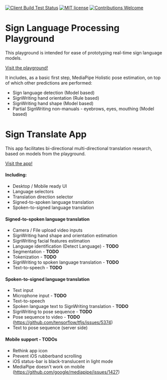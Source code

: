 [![Client Build Test Status](https://github.com/sign-language-processing/playground/actions/workflows/build_client.yml/badge.svg)](https://github.com/sign-language-processing/playground/actions/workflows/build_client.yml)
[![MIT license](https://img.shields.io/badge/License-MIT-blue.svg)](https://github.com/sign-language-processing/playground/blob/master/LICENSE)
[![Contributions Welcome](https://img.shields.io/badge/contributions-welcome-brightgreen.svg?style=flat)](https://github.com/sign-language-processing/playground/issues)
<!--![Tests Coverage](https://img.shields.io/coveralls/github/sign-language-processing/playground)-->

# Sign Language Processing Playground

This playground is intended for ease of prototyping real-time sign language models.

[Visit the playground!](https://sign-language-processing.github.io/playground/)


It includes, as a basic first step, MediaPipe Holistic pose estimation, on top of which other predictions are performed:

- Sign language detection (Model based)
- SignWriting hand orientation (Rule based)
- SignWriting hand shape (Model based)
- Partial SignWriting non-manuals - eyebrows, eyes, mouthing (Model based)


# Sign Translate App

This app facilitates bi-directional multi-directional translation research, based on models from the playground.

[Visit the app!](https://sign-language-processing.github.io/playground/translate)

#### Including:

- Desktop / Mobile ready UI
- Language selectors
- Translation direction selector
- Signed-to-spoken language translation
- Spoken-to-signed language translation

#### Signed-to-spoken language translation
- Camera / File upload video inputs
- SignWriting hand shape and orientation estimation
- SignWriting facial features estimation
- Language identification (Detect Language) - **TODO**
- Segmentation - **TODO**
- Tokenization - **TODO**
- SignWriting to spoken language translation - **TODO**
- Text-to-speech - **TODO**

#### Spoken-to-signed language translation
- Text input
- Microphone input - **TODO**
- Text-to-speech
- Spoken language text to SignWriting translation - **TODO**
- SignWriting to pose sequence - **TODO**
- Pose sequence to video - **TODO** (https://github.com/tensorflow/tfjs/issues/5374)
- Text to pose sequence (server side)

#### Mobile support - TODOs
- Rethink app icon
- Prevent iOS rubberband scrolling
- iOS status-bar is black-translucent in light mode
- MediaPipe doesn't work on mobile (https://github.com/google/mediapipe/issues/1427)
